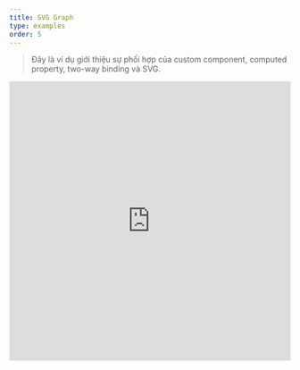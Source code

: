 ```yaml
---
title: SVG Graph
type: examples
order: 5
---
```


> Đây là ví dụ giới thiệu sự phối hợp của custom component, computed property, two-way binding và SVG.

<iframe width="100%" height="500" src="https://jsfiddle.net/yyx990803/mhrckqgq/embedded/result,html,js,css" allowfullscreen="allowfullscreen" frameborder="0"></iframe>
